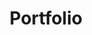 ---
title: Portfolio
layout: portfolio

image2: /images/posts/studentdev.png
bio2: <a id="links" href='http://studentdev.io' target="_blank">StudentDev</a> I stay up too late, got nothing in my brain That's what people say mmm, that's what people say mm I go on too many dates, but I can't make 'em stay At least that's what people say mmm, that's what people say mmm</p> <p>This is where <a id="links" href='http://studentdev.io' target="_blank">studentdev.io</a> steps in. It simply locates you and plots all the nearby bus stops, then with a click of a bus stop it display the departure times. The service currently only supports the UK.

image1: /images/posts/getmeabus.png
bio1: <a id="links" href='http://getmeabus.com' target="_blank">Get Me a Bus</a> was a project developed by <a id="links" href='http://danwilson.co' target="_blank">Danny Wilson</a> and myself. After using the bus for a while I became frustrated that I wasn't able to easily find out when the buses were departing. Of course this problem had already been solved by others but I found their solutions to be either poor and outdated, or I had to pay for an app that wouldn't even guarantee full coverage!</p> <p>This is where <a id="links" href='http://getmeabus.com' target="_blank">getmeabus.com</a> steps in. It simply locates you and plots all the nearby bus stops, then with a click of a bus stop it display the departure times. The service currently only supports the UK.
---